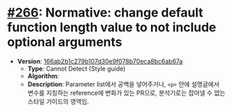# [#266](https://github.com/tc39/ecma262/pull/266/files): Normative: change default function length value to not include optional arguments
- **Version**: [166ab2b1c279b107d30e9f078b70eca8bc6ab67a](https://github.com/tc39/ecma262/commit/166ab2b1c279b107d30e9f078b70eca8bc6ab67a)
  - **Type**: Cannot Detect (Style guide)
  - **Algorithm**: 
  - **Description**: Parameter list에서 공백을 넣어주거나, `<p>` 안에 설명글에서 변수를 지칭하는 reference에 변화가 있는 PR으로, 분석기로는 잡아낼 수 없는 스타일 가이드의 영역임.

